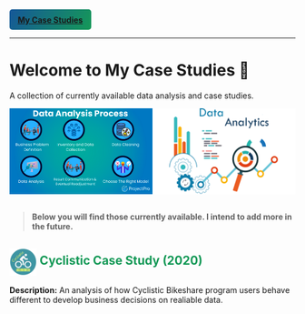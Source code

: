 <h1 style="display: none">My Case Studies</h1>
<p style="display: none">Please visit my website below, where I showcase the same content from this repository but on a more user friendly level.</p>
<div>
    <span style="display: inline-flex; border-radius: 5px; background-color: #159957; background-image: linear-gradient(120deg, #155799, #159957);">
        <a href="https://csarevalo.github.io/Case-Studies/" class="btn" style="margin: 0; padding: 0.6rem 0.9rem;"><strong>My Case Studies</strong></a>
    </span>
</div>

<hr>

# **Welcome to My Case Studies** 👋

A collection of currently available data analysis and case studies.

<div style="display: flex; width: 50%;">
    <img src="images/Data_Analytics_Process.png" height="" style="vertical-align: middle;">
    <img src="images/Data_Analytics.png" height="" style="vertical-align: middle;">
</div>

<br>

> **Below you will find those currently available. I intend to add more in the future.**


<!-- ## [**Cyclistic Case Study 2020**](Cyclistic-Data-Analysis-2020) -->

## <a href="Cyclistic-Data-Analysis-2020" style="color: #159957; text-decoration: none;"><img src="Cyclistic-Data-Analysis-2020/images/logo/cyclist1.png" height="48px" style="vertical-align: middle"><strong> Cyclistic Case Study (2020)</strong></a>

**Description:** An analysis of how Cyclistic Bikeshare program users behave different to develop business decisions on realiable data. 


